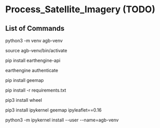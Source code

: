 # Process_Satellite_Imagery (TODO)

## List of Commands 
python3 -m venv agb-venv 

source agb-venv/bin/activate

pip install earthengine-api

earthengine authenticate

pip install geemap

pip install -r requirements.txt

pip3 install wheel

pip3 install ipykernel geemap ipyleaflet==0.16

python3 -m ipykernel install --user --name=agb-venv
